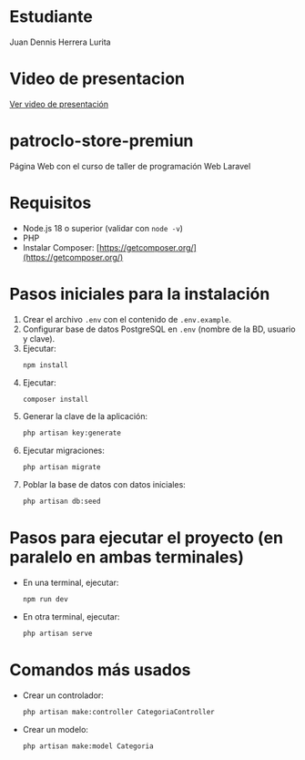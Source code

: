 # Estudiante 
Juan Dennis Herrera Lurita

# Video de presentacion
[Ver video de presentación](https://drive.google.com/drive/folders/1OdNbk0q9qNYhiCDtK6IsoyLC2qnyKMcs?usp=sharing)

# patroclo-store-premiun
Página Web con el curso de taller de programación Web Laravel

# Requisitos
- Node.js 18 o superior (validar con `node -v`)
- PHP
- Instalar Composer: [https://getcomposer.org/](https://getcomposer.org/)

# Pasos iniciales para la instalación

1. Crear el archivo `.env` con el contenido de `.env.example`.
2. Configurar base de datos PostgreSQL en `.env` (nombre de la BD, usuario y clave).
3. Ejecutar:
   ```sh
   npm install
   ```
4. Ejecutar:
   ```sh
   composer install
   ```
5. Generar la clave de la aplicación:
   ```sh
   php artisan key:generate
   ```
6. Ejecutar migraciones:
   ```sh
   php artisan migrate
   ```
7. Poblar la base de datos con datos iniciales:
   ```sh
   php artisan db:seed
   ```

# Pasos para ejecutar el proyecto (en paralelo en ambas terminales)

- En una terminal, ejecutar:
  ```sh
  npm run dev
  ```
- En otra terminal, ejecutar:
  ```sh
  php artisan serve
  ```

# Comandos más usados

- Crear un controlador:
  ```sh
  php artisan make:controller CategoriaController
  ```
- Crear un modelo:
  ```sh
  php artisan make:model Categoria
  ```
